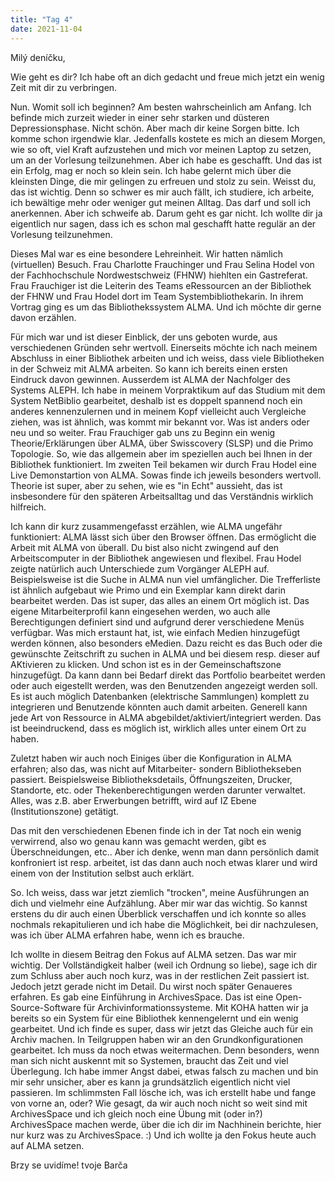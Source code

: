 ```yaml
---
title: "Tag 4"
date: 2021-11-04
---
```


Milý deníčku,

Wie geht es dir? Ich habe oft an dich gedacht und freue mich jetzt ein wenig Zeit mit dir zu verbringen.

Nun. Womit soll ich beginnen? Am besten wahrscheinlich am Anfang.
Ich befinde mich zurzeit wieder in einer sehr starken und düsteren Depressionsphase. Nicht schön. Aber mach dir keine Sorgen bitte. Ich komme schon irgendwie klar. Jedenfalls 
kostete es mich an diesem Morgen, wie so oft, viel Kraft aufzustehen und mich vor meinen Laptop zu setzen, um an der Vorlesung teilzunehmen. Aber ich habe es geschafft. Und
das ist ein Erfolg, mag er noch so klein sein. Ich habe gelernt mich über die kleinsten Dinge, die mir gelingen zu erfreuen und stolz zu sein. Weisst du, das ist wichtig. Denn
so schwer es mir auch fällt, ich studiere, ich arbeite, ich bewältige mehr oder weniger gut meinen Alltag. Das darf und soll ich anerkennen. Aber ich schweife ab. Darum geht es
gar nicht. Ich wollte dir ja eigentlich nur sagen, dass ich es schon mal geschafft hatte regulär an der Vorlesung teilzunehmen.

Dieses Mal war es eine besondere Lehreinheit. Wir hatten nämlich (virtuellen) Besuch. Frau Charlotte Frauchinger und Frau Selina Hodel von der Fachhochschule Nordwestschweiz (FHNW)
hiehlten ein Gastreferat. Frau Frauchiger ist die Leiterin des Teams eRessourcen an der Bibliothek der FHNW und Frau Hodel dort im Team Systembibliothekarin. In ihrem Vortrag ging
es um das Bibliothekssystem ALMA. Und ich möchte dir gerne davon erzählen.

Für mich war und ist dieser Einblick, der uns geboten wurde, aus verschiedenen Gründen sehr wertvoll. Einerseits möchte ich nach meinem Abschluss in einer Bibliothek arbeiten und 
ich weiss, dass viele Bibliotheken in der Schweiz mit ALMA arbeiten. So kann ich bereits einen ersten Eindruck davon gewinnen. Ausserdem ist ALMA der Nachfolger des Systems ALEPH.
Ich habe in meinem Vorpraktikum auf das Studium mit dem System NetBiblio gearbeitet, deshalb ist es doppelt spannend noch ein anderes kennenzulernen und in meinem Kopf vielleicht
auch Vergleiche ziehen, was ist ähnlich, was kommt mir bekannt vor. Was ist anders oder neu und so weiter. 
Frau Frauchiger gab uns zu Beginn ein wenig Theorie/Erklärungen über ALMA, über Swisscovery (SLSP) und die Primo Topologie. So, wie das allgemein aber im speziellen auch bei Ihnen
in der Bibliothek funktioniert. 
Im zweiten Teil bekamen wir durch Frau Hodel eine Live Demonstartion von ALMA. Sowas finde ich jeweils besonders wertvoll. Theorie ist super, aber zu sehen, wie es "in Echt" aussieht,
das ist insbesondere für den späteren Arbeitsalltag und das Verständnis wirklich hilfreich.

Ich kann dir kurz zusammengefasst erzählen, wie ALMA ungefähr funktioniert:
ALMA lässt sich über den Browser öffnen. Das ermöglicht die Arbeit mit ALMA von überall. Du bist also nicht zwingend auf den Arbeitscomputer in der Bibliothek angewiesen und flexibel.
Frau Hodel zeigte natürlich auch Unterschiede zum Vorgänger ALEPH auf. Beispielsweise ist die Suche in ALMA nun viel umfänglicher. 
Die Trefferliste ist ähnlich aufgebaut wie Primo und ein Exemplar kann direkt darin bearbeitet werden. Das ist super, das alles an einem Ort möglich ist.
Das eigene Mitarbeiterprofil kann eingesehen werden, wo auch alle Berechtigungen definiert sind und aufgrund derer verschiedene Menüs verfügbar.
Was mich erstaunt hat, ist, wie einfach Medien hinzugefügt werden können, also besonders eMedien. Dazu reicht es das Buch oder die gewünschte Zeitschrift zu suchen in ALMA und
bei diesem resp. dieser auf AKtivieren zu klicken. Und schon ist es in der Gemeinschaftszone hinzugefügt. Da kann dann bei Bedarf direkt das Portfolio bearbeitet werden oder
auch eigestellt werden, was den Benutzenden angezeigt werden soll.
Es ist auch möglich Datenbanken (elektrische Sammlungen) komplett zu integrieren und Benutzende könnten auch damit arbeiten.
Generell kann jede Art von Ressource in ALMA abgebildet/aktiviert/integriert werden. Das ist beeindruckend, dass es möglich ist, wirklich alles unter einem Ort zu haben.

Zuletzt haben wir auch noch Einiges über die Konfiguration in ALMA erfahren; also das, was nicht auf Mitarbeiter- sondern Bibliothekseben passiert. 
Beispielsweise Bibliotheksdetails, Öffnungszeiten, Drucker, Standorte, etc. oder Thekenberechtigungen werden darunter verwaltet.
Alles, was z.B. aber Erwerbungen betrifft, wird auf IZ Ebene (Institutionszone) getätigt.

Das mit den verschiedenen Ebenen finde ich in der Tat noch ein wenig verwirrend, also wo genau kann was gemacht werden, gibt es Überschneidungen, etc.. Aber ich denke, wenn man
dann persönlich damit konfroniert ist resp. arbeitet, ist das dann auch noch etwas klarer und wird einem von der Institution selbst auch erklärt.

So. Ich weiss, dass war jetzt ziemlich "trocken", meine Ausführungen an dich und vielmehr eine Aufzählung. Aber mir war das wichtig. So kannst erstens du dir auch einen Überblick
verschaffen und ich konnte so alles nochmals rekapitulieren und ich habe die Möglichkeit, bei dir nachzulesen, was ich über ALMA erfahren habe, wenn ich es brauche.

Ich wollte in diesem Beitrag den Fokus auf ALMA setzen. Das war mir wichtig.
Der Vollständigkeit halber (weil ich Ordnung so liebe), sage ich dir zum Schluss aber auch noch kurz, was in der restlichen Zeit passiert ist. Jedoch jetzt gerade nicht im Detail.
Du wirst noch später Genaueres erfahren.
Es gab eine Einführung in ArchivesSpace. Das ist eine Open-Source-Software für Archivinformationssysteme. Mit KOHA hatten wir ja bereits so ein System für eine Bibliothek
kennengelernt und ein wenig gearbeitet. Und ich finde es super, dass wir jetzt das Gleiche auch für ein Archiv machen.
In Teilgruppen haben wir an den Grundkonfigurationen gearbeitet. Ich muss da noch etwas weitermachen. Denn besonders, wenn man sich nicht auskennt mit so Systemen, braucht
das Zeit und viel Überlegung. Ich habe immer Angst dabei, etwas falsch zu machen und bin mir sehr unsicher, aber es kann ja grundsätzlich eigentlich nicht viel passieren.
Im schlimmsten Fall lösche ich, was ich erstellt habe und fange von vorne an, oder?
Wie gesagt, da wir auch noch nicht so weit sind mit ArchivesSpace und ich gleich noch eine Übung mit (oder in?) ArchivesSpace machen werde, über die ich dir im Nachhinein
berichte, hier nur kurz was zu ArchivesSpace. :)
Und ich wollte ja den Fokus heute auch auf ALMA setzen.


Brzy se uvidíme!
tvoje Barča
